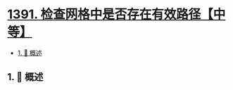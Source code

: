 # [1391. 检查网格中是否存在有效路径【中等】](https://github.com/tnotesjs/TNotes.leetcode/tree/main/notes/1391.%20%E6%A3%80%E6%9F%A5%E7%BD%91%E6%A0%BC%E4%B8%AD%E6%98%AF%E5%90%A6%E5%AD%98%E5%9C%A8%E6%9C%89%E6%95%88%E8%B7%AF%E5%BE%84%E3%80%90%E4%B8%AD%E7%AD%89%E3%80%91)

<!-- region:toc -->

- [1. 📝 概述](#1--概述)

<!-- endregion:toc -->

## 1. 📝 概述
